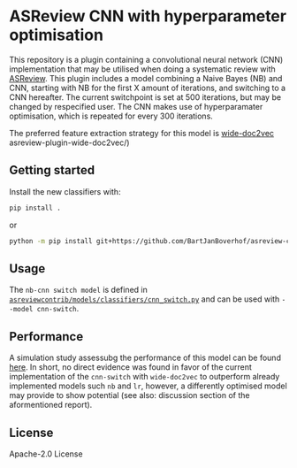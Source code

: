 # ASReview CNN with hyperparameter optimisation 
This repository is a plugin containing a convolutional neural network (CNN) implementation that may be utilised when doing a systematic review with [ASReview](https://github.com/asreview). This plugin includes a model combining a Naive Bayes (NB) and CNN, starting with NB for the first X amount of iterations, and switching to a CNN hereafter. The current switchpoint is set at 500 iterations, but may be changed by respecified user. The CNN makes use of hyperparamater optimisation, which is repeated for every 300 iterations.  

The preferred feature extraction strategy for this model is [wide-doc2vec](https://github.com/JTeijema/) asreview-plugin-wide-doc2vec/)

## Getting started
Install the new classifiers with:

```bash
pip install .
```

or

```bash
python -m pip install git+https://github.com/BartJanBoverhof/asreview-cnn-hpo.git
```

## Usage
The ``nb-cnn switch model`` is defined in [`asreviewcontrib/models/classifiers/cnn_switch.py`](asreviewcontrib/models/classifiers/cnn_switch.py) and can be used with `--model cnn-switch`.

## Performance 
A simulation study assessubg the performance of this model can be found [here](link.com). In short, no direct evidence was found in favor of the current implementation of the `cnn-switch` with `wide-doc2vec` to outperform already implemented models such `nb` and `lr`, however, a differently optimised model may provide to show potential (see also: discussion section of the aformentioned report).

## License 
Apache-2.0 License 
